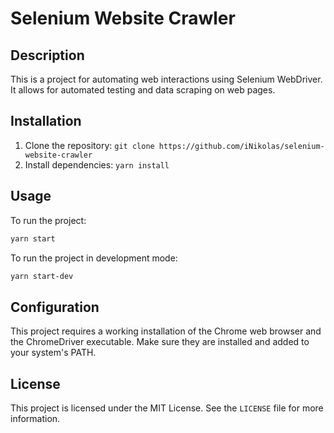# Selenium Website Crawler

## Description

This is a project for automating web interactions using Selenium WebDriver. It allows for automated testing and data scraping on web pages.

## Installation

1. Clone the repository: `git clone https://github.com/iNikolas/selenium-website-crawler`
2. Install dependencies: `yarn install`

## Usage

To run the project:

```bash
yarn start
```

To run the project in development mode:

```bash
yarn start-dev
```

## Configuration

This project requires a working installation of the Chrome web browser and the ChromeDriver executable. Make sure they are installed and added to your system's PATH.

## License

This project is licensed under the MIT License. See the `LICENSE` file for more information.
